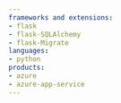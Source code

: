 ```yaml
---
frameworks and extensions:
- flask
- flask-SQLAlchemy
- flask-Migrate
languages:
- python
products:
- azure
- azure-app-service
---
```

